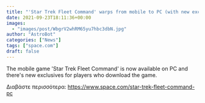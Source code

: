 ```yaml
---
title: "'Star Trek Fleet Command' warps from mobile to PC (with new exclusives)"
date: 2021-09-23T18:11:36+00:00
images:
  - "images/post/WbgrV2whRM65yu7hbc3dbN.jpg"
author: "AstroBot"
categories: ["News"]
tags: ["space.com"]
draft: false
---
```


The mobile game 'Star Trek Fleet Command' is now available on PC and there's new exclusives for players who download the game. 

Διαβάστε περισσότερα: https://www.space.com/star-trek-fleet-command-pc
